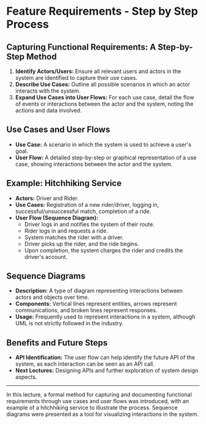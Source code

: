 # Feature Requirements - Step by Step Process

## Capturing Functional Requirements: A Step-by-Step Method

1. **Identify Actors/Users:** Ensure all relevant users and actors in the system are identified to capture their use cases.
2. **Describe Use Cases:** Outline all possible scenarios in which an actor interacts with the system.
3. **Expand Use Cases into User Flows:** For each use case, detail the flow of events or interactions between the actor and the system, noting the actions and data involved.

## Use Cases and User Flows

- **Use Case:** A scenario in which the system is used to achieve a user's goal.
- **User Flow:** A detailed step-by-step or graphical representation of a use case, showing interactions between the actor and the system.

## Example: Hitchhiking Service

- **Actors:** Driver and Rider.
- **Use Cases:** Registration of a new rider/driver, logging in, successful/unsuccessful match, completion of a ride.
- **User Flow (Sequence Diagram):**
  - Driver logs in and notifies the system of their route.
  - Rider logs in and requests a ride.
  - System matches the rider with a driver.
  - Driver picks up the rider, and the ride begins.
  - Upon completion, the system charges the rider and credits the driver's account.

## Sequence Diagrams

- **Description:** A type of diagram representing interactions between actors and objects over time.
- **Components:** Vertical lines represent entities, arrows represent communications, and broken lines represent responses.
- **Usage:** Frequently used to represent interactions in a system, although UML is not strictly followed in the industry.

## Benefits and Future Steps

- **API Identification:** The user flow can help identify the future API of the system, as each interaction can be seen as an API call.
- **Next Lectures:** Designing APIs and further exploration of system design aspects.

---

In this lecture, a formal method for capturing and documenting functional requirements through use cases and user flows was introduced, with an example of a hitchhiking service to illustrate the process. Sequence diagrams were presented as a tool for visualizing interactions in the system.
